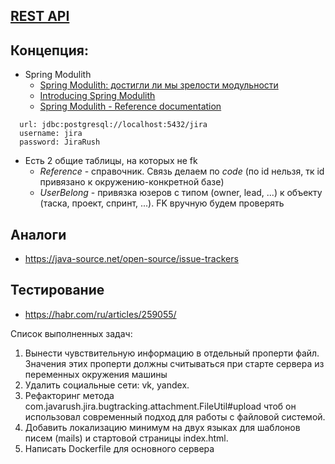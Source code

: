 ## [REST API](http://localhost:8080/doc)

## Концепция:

- Spring Modulith
    - [Spring Modulith: достигли ли мы зрелости модульности](https://habr.com/ru/post/701984/)
    - [Introducing Spring Modulith](https://spring.io/blog/2022/10/21/introducing-spring-modulith)
    - [Spring Modulith - Reference documentation](https://docs.spring.io/spring-modulith/docs/current-SNAPSHOT/reference/html/)

```
  url: jdbc:postgresql://localhost:5432/jira
  username: jira
  password: JiraRush
```

- Есть 2 общие таблицы, на которых не fk
    - _Reference_ - справочник. Связь делаем по _code_ (по id нельзя, тк id привязано к окружению-конкретной базе)
    - _UserBelong_ - привязка юзеров с типом (owner, lead, ...) к объекту (таска, проект, спринт, ...). FK вручную будем
      проверять

## Аналоги

- https://java-source.net/open-source/issue-trackers

## Тестирование

- https://habr.com/ru/articles/259055/

Список выполненных задач:
1. Вынести чувствительную информацию в отдельный проперти файл. Значения этих проперти 
   должны считываться при старте сервера из переменных окружения машины
2. Удалить социальные сети: vk, yandex.
3. Рефакторинг метода com.javarush.jira.bugtracking.attachment.FileUtil#upload
   чтоб он использовал современный подход для работы с файловой системой.
4. Добавить локализацию минимум на двух языках для шаблонов писем (mails) и стартовой 
   страницы index.html.
5. Написать Dockerfile для основного сервера